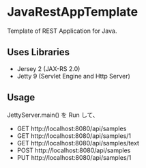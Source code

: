 JavaRestAppTemplate
====================

Template of REST Application for Java.


Uses Libraries
--------------------

* Jersey 2 (JAX-RS 2.0)
* Jetty 9 (Servlet Engine and Http Server)


Usage
--------------------

JettyServer.main() を Run して、

* GET http://localhost:8080/api/samples
* GET http://localhost:8080/api/samples/1
* GET http://localhost:8080/api/samples/text
* POST http://localhost:8080/api/samples
* PUT http://localhost:8080/api/samples/1
